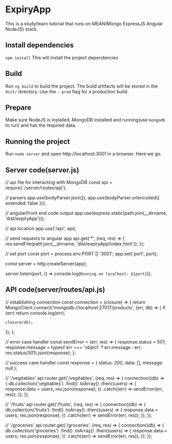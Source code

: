# ExpiryApp

This is a study/learn tutorial that runs on MEAN(Mongo ExpressJS Angular NodeJS) stack.

## Install dependencies

`npm install` This will install the project dependencies

## Build

Run `ng build` to build the project. The build artifacts will be stored in the `dist/` directory. Use the `--prod` flag for a production build.

## Prepare

Make sure NodeJS is installed, MongoDB installed and running(use  `mongodb` to run) and has the required data.

## Running the project

Run `node server` and open http://localhost:3001 in a browser. Here we go.


## Server code(server.js)

// api file for interacting with MongoDB
const api = require('./server/routes/api');

// parsers
app.use(bodyParser.json());
app.use(bodyParser.urlencoded({ extended: false }));

// angular/front end code output
app.use(express.static(path.join(__dirname, 'dist/expiryApp')));

// api location
app.use('/api', api);

// send requests to angular app
api.get('*', (req, res) => {
    res.sendFile(path.join(__dirname, 'dist/expiryApp/index.html'));
});

// set port
const port = process.env.PORT || '3001';
app.set('port', port);

const server = http.createServer(app);

server.listen(port, () => console.log(`Running on localhost: ${port}`)); 


## API code(server/routes/api.js)

// establishing connection 
const connection = (closure) => {
  return MongoClient.connect('mongodb://localhost:27017/products', (err, db) => {
    if (err) return console.log(err);

    closure(db);
  });
};

// error case handler
const sendError = (err, res) => {
  response.status = 501;
  response.message = typeof err === 'object' ? err.message : err;
  res.status(501).json(response);
};

// success case handler
const response = {
  status: 200,
  data: [],
  message: null
};

// '/vegitables' api
router.get('/vegitables', (req, res) => {
  connection((db) => {
    db.collection('vegitables')
    .find()
    .toArray()
    .then((users) => {
      response.data = users;
      res.json(response);
    })
    .catch((err) => sendError(err, res));
  });
});

// '/fruits' api
router.get('/fruits', (req, res) => {
  connection((db) => {
    db.collection('fruits')
    .find()
    .toArray()
    .then((users) => {
      response.data = users;
      res.json(response);
    })
    .catch((err) => sendError(err, res));
  });
});

// '/groceries' api
router.get('/groceries', (req, res) => {
  connection((db) => {
    db.collection('groceries')
    .find()
    .toArray()
    .then((users) => {
      response.data = users;
      res.json(response);
    })
    .catch((err) => sendError(err, res));
  });
});
